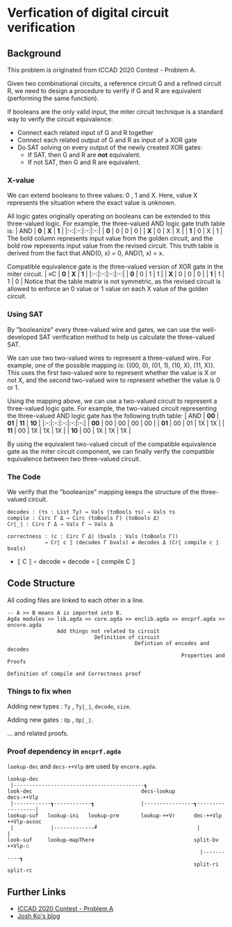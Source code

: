 # Verfication of digital circuit verification
## Background
This problem is originated from ICCAD 2020 Contest - Problem A.

Given two combinational circuits, a reference circuit G and a refined circuit R, we need to design a procedure to verify if G and R are equivalent (performing the same function).

If booleans are the only valid input, the miter circuit technique is a standard way to verify the circuit equivalence:
- Connect each related input of G and R together
- Connect each related output of G and R as input of a XOR gate
- Do SAT solving on every output of the newly created XOR gates:
  - If SAT, then G and R are **not** equivalent.
  - If not SAT, then G and R are equivalent.

### X-value
We can extend booleans to three values: 0 , 1 and X.
Here, value X represents the situation where the exact value is unknown.

All logic gates originally operating on booleans can be extended to this three-valued logic.
For example, the three-valued AND logic gate truth table is:
| AND | **0** | **X** | **1** |
|:-:|:-:|:-:|:-:|
| **0** | 0 | 0 | 0 |
| **X** | 0 | X | X |
| **1** | 0 | X | 1 |
The bold column represents input value from the golden circuit, and the bold row represents input value from the revised circuit.
This truth table is derived from the fact that AND(0, x) = 0, AND(1, x) = x.

Compatible equivalence gate is the three-valued version of XOR gate in the miter circuit.
| ≡C | **0** | **X** | **1** |
|:-:|:-:|:-:|:-:|
| **0** | 0 | 1 | 1 |
| **X** | 0 | 0 | 0 |
| **1** | 1 | 1 | 0 | 
Notice that the table matrix is not symmetric, as the revised circuit is allowed to enforce an 0 value or 1 value on each X value of the golden circuit.

### Using SAT
By "booleanize" every three-valued wire and gates,
we can use the well-developed SAT verification method to help us calculate the three-valued SAT.

We can use two two-valued wires to represent a three-valued wire. 
For example, one of the possible mapping is: {(00, 0), (01, 1), (10, X), (11, X)}.
This uses the first two-valued wire to represent whether the value is X or not X, and the second two-valued wire to represent whether the value is 0 or 1.

Using the mapping above, we can use a two-valued circuit to represent a three-valued logic gate.
For example, the two-valued circuit representing the three-valued AND logic gate has the following truth table:
| AND | **00** | **01** | **11** | **10** |
|:-:|:-:|:-:|:-:|:-:|
| **00** | 00 | 00 | 00 | 00 |
| **01** | 00 | 01 | 1X | 1X |
| **11** | 00 | 1X | 1X | 1X |
| **10** | 00 | 1X | 1X | 1X |

By using the equivalent two-valued circuit of the compatible equivalence gate as the miter circuit component, we can finally verify the compatible equivalence between two three-valued circuit.

### The Code
We verify that the "booleanize" mapping keeps the structure of the three-valued circuit.
```
decodes : (τs : List Ty) → Vals (toBools τs) → Vals τs
compile : Circ Γ Δ → Circ (toBools Γ) (toBools Δ)
Cr⟦_⟧ : Circ Γ Δ → Vals Γ → Vals Δ

correctness : (c : Circ Γ Δ) (bvals : Vals (toBools Γ))
            → Cr⟦ c ⟧ (decodes Γ bvals) ≡ decodes Δ (Cr⟦ compile c ⟧ bvals)
```
- ⟦ C ⟧ ∘ decode = decode ∘ ⟦ compile C ⟧

## Code Structure
All coding files are linked to each other in a line.
```
-- A >> B means A is imported into B.
Agda modules >> lib.agda >> core.agda >> enclib.agda >> encprf.agda >> encore.agda
                Add things not related to circuit
                            Definition of circuit
                                         Defintion of encodes and decodes
                                                        Properties and Proofs
                                                                       Definition of compile and Correctness proof
```
### Things to fix when
Adding new types : ```Ty``` , ```Ty⟦_⟧```, ```decode```, ```size```.

Adding new gates : ```Op``` , ```Op⟦_⟧```.

... and related proofs.

### Proof dependency in ```encprf.agda```
```lookup-dec``` and ```decs-++Vlp``` are used by ```encore.agda```.
```
lookup-dec
 |------------------------------------------┓
look-dec                                   decs-lookup                         decs-++Vlp
 |------------┓------------┓               |----------------┓------------------|
lookup-suf   lookup-ini   lookup-pre       lookup-++Vr      dec-++Vlp          ++Vlp-assoc
 |            |-------------┛                                |                  |
look-suf     lookup-mapThere                                split-bv           ++Vlp-∷
                                                              |-----------┓
                                                            split-ri     split-rc
```

## Further Links
- [ ICCAD 2020 Contest - Problem A ](http://iccad-contest.org/2020/Problem_A/20200618_cad_contest_problem_a.pdf)
- [ Josh Ko's blog ](https://josh-hs-ko.github.io/blog/0009/)

